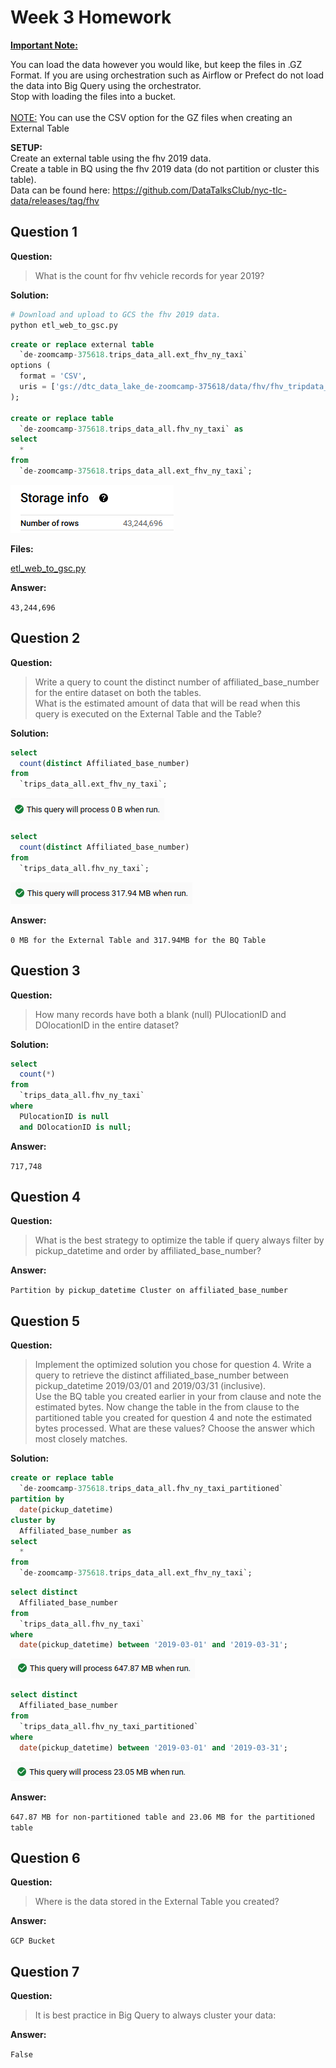 # Week 3 Homework

<b><u>Important Note:</b></u> <p>You can load the data however you would like, but keep the files in .GZ Format.
If you are using orchestration such as Airflow or Prefect do not load the data into Big Query using the orchestrator.</br>
Stop with loading the files into a bucket. </br></br>
<u>NOTE:</u> You can use the CSV option for the GZ files when creating an External Table</br>

<b>SETUP:</b></br>
Create an external table using the fhv 2019 data. </br>
Create a table in BQ using the fhv 2019 data (do not partition or cluster this table). </br>
Data can be found here: <https://github.com/DataTalksClub/nyc-tlc-data/releases/tag/fhv> </p>

## Question 1

**Question:**

>What is the count for fhv vehicle records for year 2019?

**Solution:**

```bash
# Download and upload to GCS the fhv 2019 data.
python etl_web_to_gsc.py
```

```sql
create or replace external table 
  `de-zoomcamp-375618.trips_data_all.ext_fhv_ny_taxi`
options (
  format = 'CSV',
  uris = ['gs://dtc_data_lake_de-zoomcamp-375618/data/fhv/fhv_tripdata_2019*.csv.gz']
);

create or replace table 
  `de-zoomcamp-375618.trips_data_all.fhv_ny_taxi` as
select
  *
from
  `de-zoomcamp-375618.trips_data_all.ext_fhv_ny_taxi`;
```

![row_count.png](images/rows_count.png)

**Files:**

[etl_web_to_gsc.py](etl_web_to_gsc.py)

**Answer:**

`43,244,696`

## Question 2

**Question:**

>Write a query to count the distinct number of affiliated_base_number for the entire dataset on both the tables.</br>
>What is the estimated amount of data that will be read when this query is executed on the External Table and the Table?

**Solution:**

```sql
select
  count(distinct Affiliated_base_number)
from
  `trips_data_all.ext_fhv_ny_taxi`;
```

![amount_ext_table.png](images/est_amount_ext_table_1.png)

```sql
select
  count(distinct Affiliated_base_number)
from
  `trips_data_all.fhv_ny_taxi`;
```

![amount_ext_table.png](images/est_amount_table_1.png)

**Answer:**

`0 MB for the External Table and 317.94MB for the BQ Table`

## Question 3

**Question:**

>How many records have both a blank (null) PUlocationID and DOlocationID in the entire dataset?

**Solution:**

```sql
select
  count(*)
from
  `trips_data_all.fhv_ny_taxi`
where
  PUlocationID is null
  and DOlocationID is null;
```

**Answer:**

`717,748`

## Question 4

**Question:**

>What is the best strategy to optimize the table if query always filter by pickup_datetime and order by affiliated_base_number?

**Answer:**

`Partition by pickup_datetime Cluster on affiliated_base_number`

## Question 5

**Question:**

>Implement the optimized solution you chose for question 4. Write a query to retrieve the distinct affiliated_base_number between pickup_datetime 2019/03/01 and 2019/03/31 (inclusive).</br>
>Use the BQ table you created earlier in your from clause and note the estimated bytes. Now change the table in the from clause to the partitioned table you created for question 4 and note the estimated bytes processed. What are these values? Choose the answer which most closely matches.

**Solution:**

```sql
create or replace table 
  `de-zoomcamp-375618.trips_data_all.fhv_ny_taxi_partitioned` 
partition by
  date(pickup_datetime)
cluster by
  Affiliated_base_number as
select 
  * 
from
  `de-zoomcamp-375618.trips_data_all.ext_fhv_ny_taxi`;
```

```sql
select distinct
  Affiliated_base_number
from
  `trips_data_all.fhv_ny_taxi`
where
  date(pickup_datetime) between '2019-03-01' and '2019-03-31';
```

![amount_ext_table.png](images/est_amount_ext_table_2.png)

```sql
select distinct
  Affiliated_base_number
from
  `trips_data_all.fhv_ny_taxi_partitioned`
where
  date(pickup_datetime) between '2019-03-01' and '2019-03-31';
```

![amount_ext_table.png](images/est_amount_table_2.png)

**Answer:**

`647.87 MB for non-partitioned table and 23.06 MB for the partitioned table`

## Question 6

**Question:**

>Where is the data stored in the External Table you created?

**Answer:**

`GCP Bucket`

## Question 7

**Question:**

>It is best practice in Big Query to always cluster your data:

**Answer:**

`False`
